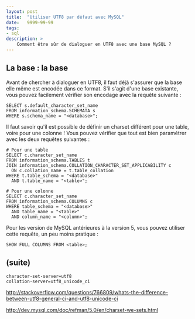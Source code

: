 ```yaml
---
layout: post
title:  "Utiliser UTF8 par défaut avec MySQL"
date:   9999-99-99
tags:
- sql 
description: >
    Comment être sûr de dialoguer en UTF8 avec une base MySQL ?
--- 
```


## La base : la base

Avant de chercher à dialoguer en UTF8, il faut déjà s'assurer que la base elle même est encodée dans ce format. S'il s'agit d'une base existante, vous pouvez facilement vérifier son encodage avec la requête suivante :

    SELECT s.default_character_set_name 
    FROM information_schema.SCHEMATA s
	WHERE s.schema_name = "<database>";

Il faut savoir qu'il est possible de définir un charset différent pour une table, voire pour une colonne ! Vous pouvez vérifier que tout est bien paramétrer avec les deux requêtes suivantes :

	# Pour une table
	SELECT c.character_set_name 
	FROM information_schema.TABLES t
	JOIN information_schema.COLLATION_CHARACTER_SET_APPLICABILITY c 
	  ON c.collation_name = t.table_collation
	WHERE t.table_schema = "<database>"
	  AND t.table_name = "<table>";
	  
	# Pour une colonne
	SELECT c.character_set_name 
	FROM information_schema.COLUMNS c
	WHERE table_schema = "<database>"
	  AND table_name = "<table>"
	  AND column_name = "<column>";
	  
Pour les version de MySQL antérieures à la version 5, vous pouvez utiliser cette requête, un peu moins pratique :

    SHOW FULL COLUMNS FROM <table>;
    
## (suite)
    
	character-set-server=utf8    
	collation-server=utf8_unicode_ci

http://stackoverflow.com/questions/766809/whats-the-difference-between-utf8-general-ci-and-utf8-unicode-ci

http://dev.mysql.com/doc/refman/5.0/en/charset-we-sets.html